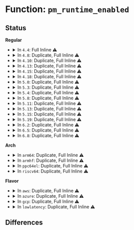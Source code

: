 # Function: <code>pm_runtime_enabled</code>

## Status
<b>Regular</b>
<ul>
<li>
<details>
<summary>In <code>4.4</code>: Full Inline ⚠️</summary>

**Collision:** Unique Static

**Inline:** Full

**Transformation:** False

**Instances:**

```
In drivers/phy/phy-core.c (0)
Location: include/linux/pm_runtime.h:102
Inline: True
```
</details>
</li>
<li>
<details>
<summary>In <code>4.8</code>: Duplicate, Full Inline ⚠️</summary>

**Collision:** Static Duplication

**Inline:** Full

**Transformation:** False

**Instances:**

```
In drivers/phy/phy-core.c (0)
Location: include/linux/pm_runtime.h:107
Inline: True
```
```
In drivers/base/power/runtime.c (0)
Location: include/linux/pm_runtime.h:107
Inline: True
```
```
In drivers/base/power/domain.c (ffffffff815b0300)
Location: include/linux/pm_runtime.h:107
Inline: True
Inline callers:
  - drivers/base/power/domain.c:genpd_runtime_resume
  - drivers/base/power/domain.c:genpd_runtime_suspend
```
</details>
</li>
<li>
<details>
<summary>In <code>4.10</code>: Duplicate, Full Inline ⚠️</summary>

**Collision:** Static Duplication

**Inline:** Full

**Transformation:** False

**Instances:**

```
In drivers/phy/phy-core.c (0)
Location: include/linux/pm_runtime.h:106
Inline: True
```
```
In drivers/base/power/runtime.c (0)
Location: include/linux/pm_runtime.h:106
Inline: True
```
```
In drivers/base/power/domain.c (ffffffff815df9a0)
Location: include/linux/pm_runtime.h:106
Inline: True
Inline callers:
  - drivers/base/power/domain.c:genpd_runtime_resume
  - drivers/base/power/domain.c:genpd_runtime_suspend
```
</details>
</li>
<li>
<details>
<summary>In <code>4.13</code>: Duplicate, Full Inline ⚠️</summary>

**Collision:** Static Duplication

**Inline:** Full

**Transformation:** False

**Instances:**

```
In drivers/phy/phy-core.c (0)
Location: include/linux/pm_runtime.h:96
Inline: True
```
```
In drivers/base/power/runtime.c (0)
Location: include/linux/pm_runtime.h:96
Inline: True
```
```
In drivers/base/power/domain.c (ffffffff815f4830)
Location: include/linux/pm_runtime.h:96
Inline: True
Inline callers:
  - drivers/base/power/domain.c:genpd_runtime_resume
  - drivers/base/power/domain.c:genpd_runtime_suspend
```
</details>
</li>
<li>
<details>
<summary>In <code>4.15</code>: Duplicate, Full Inline ⚠️</summary>

**Collision:** Static Duplication

**Inline:** Full

**Transformation:** False

**Instances:**

```
In drivers/phy/phy-core.c (0)
Location: include/linux/pm_runtime.h:96
Inline: True
```
```
In drivers/clk/clk.c (0)
Location: include/linux/pm_runtime.h:96
Inline: True
```
```
In drivers/base/power/runtime.c (0)
Location: include/linux/pm_runtime.h:96
Inline: True
```
```
In drivers/base/power/main.c (0)
Location: include/linux/pm_runtime.h:96
Inline: True
```
```
In drivers/base/power/domain.c (ffffffff8165c7f0)
Location: include/linux/pm_runtime.h:96
Inline: True
Inline callers:
  - drivers/base/power/domain.c:genpd_runtime_resume
  - drivers/base/power/domain.c:genpd_runtime_suspend
```
```
In drivers/i2c/busses/i2c-designware-platdrv.c (0)
Location: include/linux/pm_runtime.h:96
Inline: True
```
</details>
</li>
<li>
<details>
<summary>In <code>4.18</code>: Duplicate, Full Inline ⚠️</summary>

**Collision:** Static Duplication

**Inline:** Full

**Transformation:** False

**Instances:**

```
In drivers/phy/phy-core.c (ffffffff814facc4)
Location: include/linux/pm_runtime.h:96
Inline: True
Inline callers:
  - drivers/phy/phy-core.c:phy_create
  - drivers/phy/phy-core.c:phy_pm_runtime_forbid
  - drivers/phy/phy-core.c:phy_pm_runtime_allow
  - drivers/phy/phy-core.c:phy_pm_runtime_put_sync
  - drivers/phy/phy-core.c:phy_pm_runtime_put
  - drivers/phy/phy-core.c:phy_pm_runtime_get_sync
  - drivers/phy/phy-core.c:phy_pm_runtime_get
```
```
In drivers/clk/clk.c (ffffffff815e3acc)
Location: include/linux/pm_runtime.h:96
Inline: True
Inline callers:
  - drivers/clk/clk.c:clk_register
```
```
In drivers/base/power/runtime.c (ffffffff81690125)
Location: include/linux/pm_runtime.h:96
Inline: True
```
```
In drivers/base/power/main.c (ffffffff81693d26)
Location: include/linux/pm_runtime.h:96
Inline: True
Inline callers:
  - drivers/base/power/main.c:dpm_prepare
```
```
In drivers/base/power/domain.c (ffffffff81698450)
Location: include/linux/pm_runtime.h:96
Inline: True
Inline callers:
  - drivers/base/power/domain.c:genpd_runtime_resume
  - drivers/base/power/domain.c:genpd_runtime_suspend
```
```
In drivers/gpu/vga/vga_switcheroo.c (ffffffff8172d4a9)
Location: include/linux/pm_runtime.h:96
Inline: True
```
```
In drivers/i2c/busses/i2c-designware-platdrv.c (ffffffff817dba12)
Location: include/linux/pm_runtime.h:96
Inline: True
Inline callers:
  - drivers/i2c/busses/i2c-designware-platdrv.c:dw_i2c_plat_probe
```
</details>
</li>
<li>
<details>
<summary>In <code>5.0</code>: Duplicate, Full Inline ⚠️</summary>

**Collision:** Static Duplication

**Inline:** Full

**Transformation:** False

**Instances:**

```
In drivers/phy/phy-core.c (ffffffff8150f7e9)
Location: include/linux/pm_runtime.h:96
Inline: True
Inline callers:
  - drivers/phy/phy-core.c:phy_create
  - drivers/phy/phy-core.c:phy_pm_runtime_forbid
  - drivers/phy/phy-core.c:phy_pm_runtime_allow
  - drivers/phy/phy-core.c:phy_pm_runtime_put_sync
  - drivers/phy/phy-core.c:phy_pm_runtime_put
  - drivers/phy/phy-core.c:phy_pm_runtime_get_sync
  - drivers/phy/phy-core.c:phy_pm_runtime_get
```
```
In drivers/clk/clk.c (ffffffff815fdeac)
Location: include/linux/pm_runtime.h:96
Inline: True
Inline callers:
  - drivers/clk/clk.c:clk_register
```
```
In drivers/base/power/runtime.c (ffffffff816b0785)
Location: include/linux/pm_runtime.h:96
Inline: True
```
```
In drivers/base/power/main.c (ffffffff816b43a6)
Location: include/linux/pm_runtime.h:96
Inline: True
Inline callers:
  - drivers/base/power/main.c:dpm_prepare
```
```
In drivers/base/power/domain.c (ffffffff816b8d90)
Location: include/linux/pm_runtime.h:96
Inline: True
Inline callers:
  - drivers/base/power/domain.c:genpd_runtime_resume
  - drivers/base/power/domain.c:genpd_runtime_suspend
```
```
In drivers/gpu/vga/vga_switcheroo.c (ffffffff8174fc49)
Location: include/linux/pm_runtime.h:96
Inline: True
```
```
In drivers/i2c/busses/i2c-designware-platdrv.c (ffffffff81802dbb)
Location: include/linux/pm_runtime.h:96
Inline: True
Inline callers:
  - drivers/i2c/busses/i2c-designware-platdrv.c:dw_i2c_plat_probe
```
</details>
</li>
<li>
<details>
<summary>In <code>5.3</code>: Duplicate, Full Inline ⚠️</summary>

**Collision:** Static Duplication

**Inline:** Full

**Transformation:** False

**Instances:**

```
In drivers/phy/phy-core.c (ffffffff8153de1f)
Location: include/linux/pm_runtime.h:95
Inline: True
Inline callers:
  - drivers/phy/phy-core.c:phy_create
  - drivers/phy/phy-core.c:phy_pm_runtime_forbid
  - drivers/phy/phy-core.c:phy_pm_runtime_allow
  - drivers/phy/phy-core.c:phy_pm_runtime_put_sync
  - drivers/phy/phy-core.c:phy_pm_runtime_put
  - drivers/phy/phy-core.c:phy_pm_runtime_get_sync
  - drivers/phy/phy-core.c:phy_pm_runtime_get
```
```
In drivers/clk/clk.c (ffffffff8162faf8)
Location: include/linux/pm_runtime.h:95
Inline: True
Inline callers:
  - drivers/clk/clk.c:__clk_register
```
```
In drivers/base/power/runtime.c (ffffffff816ea375)
Location: include/linux/pm_runtime.h:95
Inline: True
```
```
In drivers/base/power/main.c (ffffffff816ee270)
Location: include/linux/pm_runtime.h:95
Inline: True
Inline callers:
  - drivers/base/power/main.c:dpm_prepare
```
```
In drivers/base/power/domain.c (ffffffff816f2dbf)
Location: include/linux/pm_runtime.h:95
Inline: True
Inline callers:
  - drivers/base/power/domain.c:genpd_runtime_resume
  - drivers/base/power/domain.c:genpd_runtime_suspend
```
```
In drivers/gpu/vga/vga_switcheroo.c (ffffffff8178ba29)
Location: include/linux/pm_runtime.h:95
Inline: True
```
```
In drivers/i2c/busses/i2c-designware-platdrv.c (ffffffff818441c3)
Location: include/linux/pm_runtime.h:95
Inline: True
Inline callers:
  - drivers/i2c/busses/i2c-designware-platdrv.c:dw_i2c_plat_probe
```
</details>
</li>
<li>
<details>
<summary>In <code>5.4</code>: Duplicate, Full Inline ⚠️</summary>

**Collision:** Static Duplication

**Inline:** Full

**Transformation:** False

**Instances:**

```
In drivers/phy/phy-core.c (ffffffff8155ec2f)
Location: include/linux/pm_runtime.h:95
Inline: True
Inline callers:
  - drivers/phy/phy-core.c:phy_create
  - drivers/phy/phy-core.c:phy_pm_runtime_forbid
  - drivers/phy/phy-core.c:phy_pm_runtime_allow
  - drivers/phy/phy-core.c:phy_pm_runtime_put_sync
  - drivers/phy/phy-core.c:phy_pm_runtime_put
  - drivers/phy/phy-core.c:phy_pm_runtime_get_sync
  - drivers/phy/phy-core.c:phy_pm_runtime_get
```
```
In drivers/clk/clk.c (ffffffff81651ee3)
Location: include/linux/pm_runtime.h:95
Inline: True
Inline callers:
  - drivers/clk/clk.c:__clk_register
```
```
In drivers/base/power/runtime.c (ffffffff8170e3d5)
Location: include/linux/pm_runtime.h:95
Inline: True
```
```
In drivers/base/power/main.c (ffffffff81712250)
Location: include/linux/pm_runtime.h:95
Inline: True
Inline callers:
  - drivers/base/power/main.c:dpm_prepare
```
```
In drivers/base/power/domain.c (ffffffff8171728f)
Location: include/linux/pm_runtime.h:95
Inline: True
Inline callers:
  - drivers/base/power/domain.c:genpd_runtime_resume
  - drivers/base/power/domain.c:genpd_runtime_suspend
```
```
In drivers/gpu/vga/vga_switcheroo.c (ffffffff817af649)
Location: include/linux/pm_runtime.h:95
Inline: True
```
```
In drivers/i2c/busses/i2c-designware-platdrv.c (ffffffff81875b39)
Location: include/linux/pm_runtime.h:95
Inline: True
Inline callers:
  - drivers/i2c/busses/i2c-designware-platdrv.c:dw_i2c_plat_probe
```
</details>
</li>
<li>
<details>
<summary>In <code>5.8</code>: Duplicate, Full Inline ⚠️</summary>

**Collision:** Static Duplication

**Inline:** Full

**Transformation:** False

**Instances:**

```
In drivers/phy/phy-core.c (ffffffff816009cf)
Location: include/linux/pm_runtime.h:100
Inline: True
Inline callers:
  - drivers/phy/phy-core.c:phy_create
  - drivers/phy/phy-core.c:phy_pm_runtime_forbid
  - drivers/phy/phy-core.c:phy_pm_runtime_allow
  - drivers/phy/phy-core.c:phy_pm_runtime_put_sync
  - drivers/phy/phy-core.c:phy_pm_runtime_get
```
```
In drivers/clk/clk.c (ffffffff81700fcd)
Location: include/linux/pm_runtime.h:100
Inline: True
Inline callers:
  - drivers/clk/clk.c:__clk_register
```
```
In drivers/base/power/runtime.c (ffffffff817c9dc6)
Location: include/linux/pm_runtime.h:100
Inline: True
Inline callers:
  - drivers/base/power/runtime.c:pm_runtime_remove
```
```
In drivers/base/power/domain.c (ffffffff817d2f7f)
Location: include/linux/pm_runtime.h:100
Inline: True
Inline callers:
  - drivers/base/power/domain.c:genpd_runtime_resume
  - drivers/base/power/domain.c:genpd_runtime_suspend
```
```
In drivers/gpu/vga/vga_switcheroo.c (ffffffff81875be5)
Location: include/linux/pm_runtime.h:100
Inline: True
Inline callers:
  - drivers/gpu/vga/vga_switcheroo.c:vga_switcheroo_show
  - drivers/gpu/vga/vga_switcheroo.c:vga_switcheroo_get_client_state
```
```
In drivers/i2c/busses/i2c-designware-platdrv.c (ffffffff8194a483)
Location: include/linux/pm_runtime.h:100
Inline: True
Inline callers:
  - drivers/i2c/busses/i2c-designware-platdrv.c:dw_i2c_plat_probe
```
</details>
</li>
<li>
<details>
<summary>In <code>5.11</code>: Duplicate, Full Inline ⚠️</summary>

**Collision:** Static Duplication

**Inline:** Full

**Transformation:** False

**Instances:**

```
In drivers/phy/phy-core.c (ffffffff816258bf)
Location: include/linux/pm_runtime.h:170
Inline: True
Inline callers:
  - drivers/phy/phy-core.c:phy_create
  - drivers/phy/phy-core.c:phy_pm_runtime_forbid
  - drivers/phy/phy-core.c:phy_pm_runtime_allow
  - drivers/phy/phy-core.c:phy_pm_runtime_put_sync
  - drivers/phy/phy-core.c:phy_pm_runtime_get
```
```
In drivers/clk/clk.c (ffffffff8171e4ed)
Location: include/linux/pm_runtime.h:170
Inline: True
Inline callers:
  - drivers/clk/clk.c:__clk_register
```
```
In drivers/base/power/runtime.c (ffffffff817de8b6)
Location: include/linux/pm_runtime.h:170
Inline: True
Inline callers:
  - drivers/base/power/runtime.c:pm_runtime_remove
```
```
In drivers/base/power/domain.c (ffffffff817e7aaf)
Location: include/linux/pm_runtime.h:170
Inline: True
Inline callers:
  - drivers/base/power/domain.c:genpd_runtime_resume
  - drivers/base/power/domain.c:genpd_runtime_suspend
```
```
In drivers/gpu/vga/vga_switcheroo.c (ffffffff818844c5)
Location: include/linux/pm_runtime.h:170
Inline: True
Inline callers:
  - drivers/gpu/vga/vga_switcheroo.c:vga_switcheroo_show
  - drivers/gpu/vga/vga_switcheroo.c:vga_switcheroo_get_client_state
```
```
In drivers/i2c/busses/i2c-designware-platdrv.c (ffffffff81950013)
Location: include/linux/pm_runtime.h:170
Inline: True
Inline callers:
  - drivers/i2c/busses/i2c-designware-platdrv.c:dw_i2c_plat_probe
```
</details>
</li>
<li>
<details>
<summary>In <code>5.13</code>: Duplicate, Full Inline ⚠️</summary>

**Collision:** Static Duplication

**Inline:** Full

**Transformation:** False

**Instances:**

```
In drivers/phy/phy-core.c (ffffffff8160937f)
Location: include/linux/pm_runtime.h:170
Inline: True
Inline callers:
  - drivers/phy/phy-core.c:phy_create
  - drivers/phy/phy-core.c:phy_pm_runtime_forbid
  - drivers/phy/phy-core.c:phy_pm_runtime_allow
  - drivers/phy/phy-core.c:phy_pm_runtime_put_sync
  - drivers/phy/phy-core.c:phy_pm_runtime_get
```
```
In drivers/clk/clk.c (ffffffff816ff53d)
Location: include/linux/pm_runtime.h:170
Inline: True
Inline callers:
  - drivers/clk/clk.c:__clk_register
```
```
In drivers/base/power/runtime.c (ffffffff817c2cb6)
Location: include/linux/pm_runtime.h:170
Inline: True
Inline callers:
  - drivers/base/power/runtime.c:pm_runtime_remove
```
```
In drivers/base/power/domain.c (ffffffff817cbb9f)
Location: include/linux/pm_runtime.h:170
Inline: True
Inline callers:
  - drivers/base/power/domain.c:genpd_runtime_resume
  - drivers/base/power/domain.c:genpd_runtime_suspend
```
```
In drivers/gpu/vga/vga_switcheroo.c (ffffffff81866d45)
Location: include/linux/pm_runtime.h:170
Inline: True
Inline callers:
  - drivers/gpu/vga/vga_switcheroo.c:vga_switcheroo_show
  - drivers/gpu/vga/vga_switcheroo.c:vga_switcheroo_get_client_state
```
```
In drivers/i2c/busses/i2c-designware-platdrv.c (ffffffff81933ec5)
Location: include/linux/pm_runtime.h:170
Inline: True
Inline callers:
  - drivers/i2c/busses/i2c-designware-platdrv.c:dw_i2c_plat_probe
```
</details>
</li>
<li>
<details>
<summary>In <code>5.15</code>: Duplicate, Full Inline ⚠️</summary>

**Collision:** Static Duplication

**Inline:** Full

**Transformation:** False

**Instances:**

```
In drivers/phy/phy-core.c (ffffffff81677fef)
Location: include/linux/pm_runtime.h:173
Inline: True
Inline callers:
  - drivers/phy/phy-core.c:phy_create
  - drivers/phy/phy-core.c:phy_pm_runtime_forbid
  - drivers/phy/phy-core.c:phy_pm_runtime_allow
  - drivers/phy/phy-core.c:phy_pm_runtime_put_sync
  - drivers/phy/phy-core.c:phy_pm_runtime_get
```
```
In drivers/clk/clk.c (ffffffff81779d2d)
Location: include/linux/pm_runtime.h:173
Inline: True
Inline callers:
  - drivers/clk/clk.c:__clk_register
```
```
In drivers/base/power/runtime.c (ffffffff8184d046)
Location: include/linux/pm_runtime.h:173
Inline: True
Inline callers:
  - drivers/base/power/runtime.c:pm_runtime_remove
```
```
In drivers/base/power/domain.c (ffffffff818561cf)
Location: include/linux/pm_runtime.h:173
Inline: True
Inline callers:
  - drivers/base/power/domain.c:genpd_runtime_resume
  - drivers/base/power/domain.c:genpd_runtime_suspend
```
```
In drivers/gpu/vga/vga_switcheroo.c (ffffffff818f6147)
Location: include/linux/pm_runtime.h:173
Inline: True
```
```
In drivers/i2c/busses/i2c-designware-platdrv.c (ffffffff819d72c5)
Location: include/linux/pm_runtime.h:173
Inline: True
Inline callers:
  - drivers/i2c/busses/i2c-designware-platdrv.c:dw_i2c_plat_probe
```
</details>
</li>
<li>
<details>
<summary>In <code>5.19</code>: Duplicate, Full Inline ⚠️</summary>

**Collision:** Static Duplication

**Inline:** Full

**Transformation:** False

**Instances:**

```
In drivers/phy/phy-core.c (ffffffff8179327b)
Location: include/linux/pm_runtime.h:203
Inline: True
Inline callers:
  - drivers/phy/phy-core.c:phy_create
  - drivers/phy/phy-core.c:phy_power_off
  - drivers/phy/phy-core.c:phy_power_on
  - drivers/phy/phy-core.c:phy_pm_runtime_forbid
  - drivers/phy/phy-core.c:phy_pm_runtime_allow
  - drivers/phy/phy-core.c:phy_pm_runtime_put_sync
  - drivers/phy/phy-core.c:phy_pm_runtime_get
```
```
In drivers/clk/clk.c (ffffffff818b014f)
Location: include/linux/pm_runtime.h:203
Inline: True
Inline callers:
  - drivers/clk/clk.c:__clk_register
```
```
In drivers/base/power/runtime.c (ffffffff81992416)
Location: include/linux/pm_runtime.h:203
Inline: True
Inline callers:
  - drivers/base/power/runtime.c:pm_runtime_remove
```
```
In drivers/base/power/domain.c (ffffffff8199ca38)
Location: include/linux/pm_runtime.h:203
Inline: True
Inline callers:
  - drivers/base/power/domain.c:genpd_runtime_resume
  - drivers/base/power/domain.c:genpd_runtime_suspend
```
```
In drivers/gpu/vga/vga_switcheroo.c (ffffffff81a46f99)
Location: include/linux/pm_runtime.h:203
Inline: True
Inline callers:
  - drivers/gpu/vga/vga_switcheroo.c:vga_switchto_stage2
  - drivers/gpu/vga/vga_switcheroo.c:vga_switcheroo_show
  - drivers/gpu/vga/vga_switcheroo.c:vga_switcheroo_get_client_state
```
```
In drivers/i2c/busses/i2c-designware-platdrv.c (ffffffff81b3a046)
Location: include/linux/pm_runtime.h:203
Inline: True
Inline callers:
  - drivers/i2c/busses/i2c-designware-platdrv.c:dw_i2c_plat_probe
```
</details>
</li>
<li>
<details>
<summary>In <code>6.2</code>: Duplicate, Full Inline ⚠️</summary>

**Collision:** Static Duplication

**Inline:** Full

**Transformation:** False

**Instances:**

```
In drivers/phy/phy-core.c (ffffffff818a7e4b)
Location: include/linux/pm_runtime.h:207
Inline: True
Inline callers:
  - drivers/phy/phy-core.c:phy_create
  - drivers/phy/phy-core.c:phy_power_off
  - drivers/phy/phy-core.c:phy_power_on
  - drivers/phy/phy-core.c:phy_power_on
  - drivers/phy/phy-core.c:phy_pm_runtime_forbid
  - drivers/phy/phy-core.c:phy_pm_runtime_allow
  - drivers/phy/phy-core.c:phy_pm_runtime_get
```
```
In drivers/clk/clk.c (ffffffff819fc5ff)
Location: include/linux/pm_runtime.h:207
Inline: True
Inline callers:
  - drivers/clk/clk.c:__clk_register
```
```
In drivers/base/power/runtime.c (ffffffff81b02876)
Location: include/linux/pm_runtime.h:207
Inline: True
Inline callers:
  - drivers/base/power/runtime.c:pm_runtime_remove
```
```
In drivers/base/power/domain.c (ffffffff81b0dc98)
Location: include/linux/pm_runtime.h:207
Inline: True
Inline callers:
  - drivers/base/power/domain.c:genpd_runtime_resume
  - drivers/base/power/domain.c:genpd_runtime_suspend
```
```
In drivers/gpu/vga/vga_switcheroo.c (ffffffff81bcdf59)
Location: include/linux/pm_runtime.h:207
Inline: True
Inline callers:
  - drivers/gpu/vga/vga_switcheroo.c:vga_switchto_stage2
  - drivers/gpu/vga/vga_switcheroo.c:vga_switcheroo_show
  - drivers/gpu/vga/vga_switcheroo.c:vga_switcheroo_get_client_state
```
```
In drivers/i2c/busses/i2c-designware-platdrv.c (ffffffff81ccf9c6)
Location: include/linux/pm_runtime.h:207
Inline: True
Inline callers:
  - drivers/i2c/busses/i2c-designware-platdrv.c:dw_i2c_plat_probe
```
</details>
</li>
<li>
<details>
<summary>In <code>6.5</code>: Duplicate, Full Inline ⚠️</summary>

**Collision:** Static Duplication

**Inline:** Full

**Transformation:** False

**Instances:**

```
In drivers/phy/phy-core.c (ffffffff818eac5f)
Location: include/linux/pm_runtime.h:207
Inline: True
Inline callers:
  - drivers/phy/phy-core.c:phy_create
  - drivers/phy/phy-core.c:phy_power_off
  - drivers/phy/phy-core.c:phy_power_on
  - drivers/phy/phy-core.c:phy_power_on
  - drivers/phy/phy-core.c:phy_pm_runtime_forbid
  - drivers/phy/phy-core.c:phy_pm_runtime_allow
  - drivers/phy/phy-core.c:phy_pm_runtime_get
```
```
In drivers/clk/clk.c (ffffffff81a4506f)
Location: include/linux/pm_runtime.h:207
Inline: True
Inline callers:
  - drivers/clk/clk.c:__clk_register
```
```
In drivers/base/power/runtime.c (ffffffff81b50926)
Location: include/linux/pm_runtime.h:207
Inline: True
Inline callers:
  - drivers/base/power/runtime.c:pm_runtime_remove
```
```
In drivers/base/power/domain.c (ffffffff81b5bd48)
Location: include/linux/pm_runtime.h:207
Inline: True
Inline callers:
  - drivers/base/power/domain.c:genpd_runtime_resume
  - drivers/base/power/domain.c:genpd_runtime_suspend
```
```
In drivers/gpu/vga/vga_switcheroo.c (ffffffff81c25b49)
Location: include/linux/pm_runtime.h:207
Inline: True
Inline callers:
  - drivers/gpu/vga/vga_switcheroo.c:vga_switchto_stage2
  - drivers/gpu/vga/vga_switcheroo.c:vga_switcheroo_show
  - drivers/gpu/vga/vga_switcheroo.c:vga_switcheroo_get_client_state
```
```
In drivers/i2c/busses/i2c-designware-platdrv.c (ffffffff81d37abf)
Location: include/linux/pm_runtime.h:207
Inline: True
Inline callers:
  - drivers/i2c/busses/i2c-designware-platdrv.c:dw_i2c_plat_probe
```
</details>
</li>
<li>
<details>
<summary>In <code>6.8</code>: Duplicate, Full Inline ⚠️</summary>

**Collision:** Static Duplication

**Inline:** Full

**Transformation:** False

**Instances:**

```
In drivers/phy/phy-core.c (ffffffff8193216e)
Location: include/linux/pm_runtime.h:205
Inline: True
Inline callers:
  - drivers/phy/phy-core.c:phy_create
  - drivers/phy/phy-core.c:phy_power_off
  - drivers/phy/phy-core.c:phy_power_on
  - drivers/phy/phy-core.c:phy_power_on
  - drivers/phy/phy-core.c:phy_pm_runtime_forbid
  - drivers/phy/phy-core.c:phy_pm_runtime_allow
  - drivers/phy/phy-core.c:phy_pm_runtime_get
```
```
In drivers/clk/clk.c (ffffffff81a90bae)
Location: include/linux/pm_runtime.h:205
Inline: True
Inline callers:
  - drivers/clk/clk.c:__clk_register
```
```
In drivers/pmdomain/core.c (ffffffff81aa3848)
Location: include/linux/pm_runtime.h:205
Inline: True
Inline callers:
  - drivers/pmdomain/core.c:genpd_runtime_resume
  - drivers/pmdomain/core.c:genpd_runtime_suspend
```
```
In drivers/base/power/runtime.c (ffffffff81ba8ea6)
Location: include/linux/pm_runtime.h:205
Inline: True
Inline callers:
  - drivers/base/power/runtime.c:pm_runtime_remove
```
```
In drivers/gpu/vga/vga_switcheroo.c (ffffffff81cd82c9)
Location: include/linux/pm_runtime.h:205
Inline: True
Inline callers:
  - drivers/gpu/vga/vga_switcheroo.c:vga_switchto_stage2
  - drivers/gpu/vga/vga_switcheroo.c:vga_switcheroo_show
  - drivers/gpu/vga/vga_switcheroo.c:vga_switcheroo_get_client_state
```
```
In drivers/i2c/busses/i2c-designware-platdrv.c (ffffffff81dedd3f)
Location: include/linux/pm_runtime.h:205
Inline: True
Inline callers:
  - drivers/i2c/busses/i2c-designware-platdrv.c:dw_i2c_plat_probe
```
</details>
</li>
</ul>
<b>Arch</b>
<ul>
<li>
<details>
<summary>In <code>arm64</code>: Duplicate, Full Inline ⚠️</summary>

**Collision:** Static Duplication

**Inline:** Full

**Transformation:** False

**Instances:**

```
In drivers/phy/phy-core.c (ffff800010686b2c)
Location: include/linux/pm_runtime.h:95
Inline: True
Inline callers:
  - drivers/phy/phy-core.c:phy_create
  - drivers/phy/phy-core.c:phy_pm_runtime_forbid
  - drivers/phy/phy-core.c:phy_pm_runtime_allow
  - drivers/phy/phy-core.c:phy_pm_runtime_put_sync
  - drivers/phy/phy-core.c:phy_pm_runtime_put
  - drivers/phy/phy-core.c:phy_pm_runtime_get_sync
  - drivers/phy/phy-core.c:phy_pm_runtime_get
```
```
In drivers/clk/clk.c (ffff8000107c2a6c)
Location: include/linux/pm_runtime.h:95
Inline: True
Inline callers:
  - drivers/clk/clk.c:__clk_register
```
```
In drivers/iommu/arm-smmu.c (ffff8000108cfec4)
Location: include/linux/pm_runtime.h:95
Inline: True
Inline callers:
  - drivers/iommu/arm-smmu.c:arm_smmu_device_shutdown
  - drivers/iommu/arm-smmu.c:arm_smmu_device_shutdown
  - drivers/iommu/arm-smmu.c:arm_smmu_remove_device
  - drivers/iommu/arm-smmu.c:arm_smmu_remove_device
  - drivers/iommu/arm-smmu.c:arm_smmu_add_device
  - drivers/iommu/arm-smmu.c:arm_smmu_add_device
  - drivers/iommu/arm-smmu.c:arm_smmu_iova_to_phys_hard
  - drivers/iommu/arm-smmu.c:arm_smmu_iova_to_phys_hard
  - drivers/iommu/arm-smmu.c:arm_smmu_iotlb_sync
  - drivers/iommu/arm-smmu.c:arm_smmu_iotlb_sync
  - drivers/iommu/arm-smmu.c:arm_smmu_flush_iotlb_all
  - drivers/iommu/arm-smmu.c:arm_smmu_flush_iotlb_all
  - drivers/iommu/arm-smmu.c:arm_smmu_unmap
  - drivers/iommu/arm-smmu.c:arm_smmu_unmap
  - drivers/iommu/arm-smmu.c:arm_smmu_map
  - drivers/iommu/arm-smmu.c:arm_smmu_map
  - drivers/iommu/arm-smmu.c:arm_smmu_attach_dev
  - drivers/iommu/arm-smmu.c:arm_smmu_attach_dev
  - drivers/iommu/arm-smmu.c:arm_smmu_domain_free
  - drivers/iommu/arm-smmu.c:arm_smmu_domain_free
```
```
In drivers/base/power/runtime.c (ffff8000108fdf58)
Location: include/linux/pm_runtime.h:95
Inline: True
```
```
In drivers/base/power/main.c (ffff800010902c58)
Location: include/linux/pm_runtime.h:95
Inline: True
Inline callers:
  - drivers/base/power/main.c:dpm_prepare
```
```
In drivers/base/power/domain.c (ffff8000109094e4)
Location: include/linux/pm_runtime.h:95
Inline: True
Inline callers:
  - drivers/base/power/domain.c:genpd_runtime_resume
  - drivers/base/power/domain.c:genpd_runtime_suspend
```
```
In drivers/i2c/busses/i2c-designware-platdrv.c (ffff800010aba97c)
Location: include/linux/pm_runtime.h:95
Inline: True
Inline callers:
  - drivers/i2c/busses/i2c-designware-platdrv.c:dw_i2c_plat_probe
```
</details>
</li>
<li>
<details>
<summary>In <code>armhf</code>: Duplicate, Full Inline ⚠️</summary>

**Collision:** Static Duplication

**Inline:** Full

**Transformation:** False

**Instances:**

```
In drivers/phy/phy-core.c (c082a88c)
Location: include/linux/pm_runtime.h:95
Inline: True
Inline callers:
  - drivers/phy/phy-core.c:phy_create
  - drivers/phy/phy-core.c:phy_pm_runtime_forbid
  - drivers/phy/phy-core.c:phy_pm_runtime_allow
  - drivers/phy/phy-core.c:phy_pm_runtime_put_sync
  - drivers/phy/phy-core.c:phy_pm_runtime_put
  - drivers/phy/phy-core.c:phy_pm_runtime_get_sync
  - drivers/phy/phy-core.c:phy_pm_runtime_get
```
```
In drivers/clk/clk.c (c08ed6d4)
Location: include/linux/pm_runtime.h:95
Inline: True
Inline callers:
  - drivers/clk/clk.c:__clk_register
```
```
In drivers/dma/tegra20-apb-dma.c (c092a5d8)
Location: include/linux/pm_runtime.h:95
Inline: True
Inline callers:
  - drivers/dma/tegra20-apb-dma.c:tegra_dma_probe
```
```
In drivers/base/power/runtime.c (c09e8af4)
Location: include/linux/pm_runtime.h:95
Inline: True
```
```
In drivers/base/power/main.c (c09ed080)
Location: include/linux/pm_runtime.h:95
Inline: True
Inline callers:
  - drivers/base/power/main.c:dpm_prepare
```
```
In drivers/base/power/domain.c (c09f3950)
Location: include/linux/pm_runtime.h:95
Inline: True
Inline callers:
  - drivers/base/power/domain.c:genpd_runtime_resume
  - drivers/base/power/domain.c:genpd_runtime_suspend
```
```
In drivers/i2c/busses/i2c-designware-platdrv.c (c0b99ed8)
Location: include/linux/pm_runtime.h:95
Inline: True
Inline callers:
  - drivers/i2c/busses/i2c-designware-platdrv.c:dw_i2c_plat_probe
```
</details>
</li>
<li>
<details>
<summary>In <code>ppc64el</code>: Duplicate, Full Inline ⚠️</summary>

**Collision:** Static Duplication

**Inline:** Full

**Transformation:** False

**Instances:**

```
In drivers/phy/phy-core.c (c000000000823038)
Location: include/linux/pm_runtime.h:95
Inline: True
Inline callers:
  - drivers/phy/phy-core.c:phy_create
  - drivers/phy/phy-core.c:phy_pm_runtime_forbid
  - drivers/phy/phy-core.c:phy_pm_runtime_allow
  - drivers/phy/phy-core.c:phy_pm_runtime_put_sync
  - drivers/phy/phy-core.c:phy_pm_runtime_put
  - drivers/phy/phy-core.c:phy_pm_runtime_get_sync
  - drivers/phy/phy-core.c:phy_pm_runtime_get
```
```
In drivers/base/power/runtime.c (c00000000099b150)
Location: include/linux/pm_runtime.h:95
Inline: True
```
```
In drivers/base/power/main.c (c0000000009a11e4)
Location: include/linux/pm_runtime.h:95
Inline: True
Inline callers:
  - drivers/base/power/main.c:dpm_prepare
```
```
In drivers/base/power/domain.c (c0000000009a9420)
Location: include/linux/pm_runtime.h:95
Inline: True
Inline callers:
  - drivers/base/power/domain.c:genpd_runtime_resume
  - drivers/base/power/domain.c:genpd_runtime_suspend
```
```
In drivers/i2c/busses/i2c-designware-platdrv.c (c000000000b9de4c)
Location: include/linux/pm_runtime.h:95
Inline: True
Inline callers:
  - drivers/i2c/busses/i2c-designware-platdrv.c:dw_i2c_plat_probe
```
</details>
</li>
<li>
<details>
<summary>In <code>riscv64</code>: Duplicate, Full Inline ⚠️</summary>

**Collision:** Static Duplication

**Inline:** Full

**Transformation:** False

**Instances:**

```
In drivers/phy/phy-core.c (ffffffe000497242)
Location: include/linux/pm_runtime.h:95
Inline: True
Inline callers:
  - drivers/phy/phy-core.c:phy_create
  - drivers/phy/phy-core.c:phy_pm_runtime_forbid
  - drivers/phy/phy-core.c:phy_pm_runtime_allow
  - drivers/phy/phy-core.c:phy_pm_runtime_put_sync
  - drivers/phy/phy-core.c:phy_pm_runtime_put
  - drivers/phy/phy-core.c:phy_pm_runtime_get_sync
  - drivers/phy/phy-core.c:phy_pm_runtime_get
```
```
In drivers/clk/clk.c (ffffffe0005104c0)
Location: include/linux/pm_runtime.h:95
Inline: True
Inline callers:
  - drivers/clk/clk.c:__clk_register
```
```
In drivers/base/power/runtime.c (ffffffe00058c9a8)
Location: include/linux/pm_runtime.h:95
Inline: True
```
```
In drivers/base/power/domain.c (ffffffe00058fd58)
Location: include/linux/pm_runtime.h:95
Inline: True
Inline callers:
  - drivers/base/power/domain.c:genpd_runtime_resume
  - drivers/base/power/domain.c:genpd_runtime_suspend
```
```
In drivers/i2c/busses/i2c-designware-platdrv.c (ffffffe0006bf2e0)
Location: include/linux/pm_runtime.h:95
Inline: True
Inline callers:
  - drivers/i2c/busses/i2c-designware-platdrv.c:dw_i2c_plat_probe
```
</details>
</li>
</ul>
<b>Flavor</b>
<ul>
<li>
<details>
<summary>In <code>aws</code>: Duplicate, Full Inline ⚠️</summary>

**Collision:** Static Duplication

**Inline:** Full

**Transformation:** False

**Instances:**

```
In drivers/phy/phy-core.c (ffffffff8155721f)
Location: include/linux/pm_runtime.h:95
Inline: True
Inline callers:
  - drivers/phy/phy-core.c:phy_create
  - drivers/phy/phy-core.c:phy_pm_runtime_forbid
  - drivers/phy/phy-core.c:phy_pm_runtime_allow
  - drivers/phy/phy-core.c:phy_pm_runtime_put_sync
  - drivers/phy/phy-core.c:phy_pm_runtime_put
  - drivers/phy/phy-core.c:phy_pm_runtime_get_sync
  - drivers/phy/phy-core.c:phy_pm_runtime_get
```
```
In drivers/clk/clk.c (ffffffff81617f43)
Location: include/linux/pm_runtime.h:95
Inline: True
Inline callers:
  - drivers/clk/clk.c:__clk_register
```
```
In drivers/base/power/runtime.c (ffffffff816d3b25)
Location: include/linux/pm_runtime.h:95
Inline: True
```
```
In drivers/base/power/main.c (ffffffff816d85d0)
Location: include/linux/pm_runtime.h:95
Inline: True
Inline callers:
  - drivers/base/power/main.c:dpm_prepare
```
```
In drivers/base/power/domain.c (ffffffff816dd5bf)
Location: include/linux/pm_runtime.h:95
Inline: True
Inline callers:
  - drivers/base/power/domain.c:genpd_runtime_resume
  - drivers/base/power/domain.c:genpd_runtime_suspend
```
```
In drivers/gpu/vga/vga_switcheroo.c (ffffffff81774179)
Location: include/linux/pm_runtime.h:95
Inline: True
```
</details>
</li>
<li>
<details>
<summary>In <code>azure</code>: Duplicate, Full Inline ⚠️</summary>

**Collision:** Static Duplication

**Inline:** Full

**Transformation:** False

**Instances:**

```
In drivers/phy/phy-core.c (ffffffff815476df)
Location: include/linux/pm_runtime.h:95
Inline: True
Inline callers:
  - drivers/phy/phy-core.c:phy_create
  - drivers/phy/phy-core.c:phy_pm_runtime_forbid
  - drivers/phy/phy-core.c:phy_pm_runtime_allow
  - drivers/phy/phy-core.c:phy_pm_runtime_put_sync
  - drivers/phy/phy-core.c:phy_pm_runtime_put
  - drivers/phy/phy-core.c:phy_pm_runtime_get_sync
  - drivers/phy/phy-core.c:phy_pm_runtime_get
```
```
In drivers/clk/clk.c (ffffffff8160c473)
Location: include/linux/pm_runtime.h:95
Inline: True
Inline callers:
  - drivers/clk/clk.c:__clk_register
```
```
In drivers/base/power/runtime.c (ffffffff816aedd5)
Location: include/linux/pm_runtime.h:95
Inline: True
```
```
In drivers/base/power/main.c (ffffffff816b2c30)
Location: include/linux/pm_runtime.h:95
Inline: True
Inline callers:
  - drivers/base/power/main.c:dpm_prepare
```
```
In drivers/base/power/domain.c (ffffffff816b7c2f)
Location: include/linux/pm_runtime.h:95
Inline: True
Inline callers:
  - drivers/base/power/domain.c:genpd_runtime_resume
  - drivers/base/power/domain.c:genpd_runtime_suspend
```
```
In drivers/gpu/vga/vga_switcheroo.c (ffffffff81753f29)
Location: include/linux/pm_runtime.h:95
Inline: True
```
</details>
</li>
<li>
<details>
<summary>In <code>gcp</code>: Duplicate, Full Inline ⚠️</summary>

**Collision:** Static Duplication

**Inline:** Full

**Transformation:** False

**Instances:**

```
In drivers/phy/phy-core.c (ffffffff81552f5f)
Location: include/linux/pm_runtime.h:95
Inline: True
Inline callers:
  - drivers/phy/phy-core.c:phy_create
  - drivers/phy/phy-core.c:phy_pm_runtime_forbid
  - drivers/phy/phy-core.c:phy_pm_runtime_allow
  - drivers/phy/phy-core.c:phy_pm_runtime_put_sync
  - drivers/phy/phy-core.c:phy_pm_runtime_put
  - drivers/phy/phy-core.c:phy_pm_runtime_get_sync
  - drivers/phy/phy-core.c:phy_pm_runtime_get
```
```
In drivers/clk/clk.c (ffffffff81645d23)
Location: include/linux/pm_runtime.h:95
Inline: True
Inline callers:
  - drivers/clk/clk.c:__clk_register
```
```
In drivers/base/power/runtime.c (ffffffff81702095)
Location: include/linux/pm_runtime.h:95
Inline: True
```
```
In drivers/base/power/main.c (ffffffff81705f10)
Location: include/linux/pm_runtime.h:95
Inline: True
Inline callers:
  - drivers/base/power/main.c:dpm_prepare
```
```
In drivers/base/power/domain.c (ffffffff8170af4f)
Location: include/linux/pm_runtime.h:95
Inline: True
Inline callers:
  - drivers/base/power/domain.c:genpd_runtime_resume
  - drivers/base/power/domain.c:genpd_runtime_suspend
```
```
In drivers/gpu/vga/vga_switcheroo.c (ffffffff817a44c9)
Location: include/linux/pm_runtime.h:95
Inline: True
```
```
In drivers/i2c/busses/i2c-designware-platdrv.c (ffffffff8186afe9)
Location: include/linux/pm_runtime.h:95
Inline: True
Inline callers:
  - drivers/i2c/busses/i2c-designware-platdrv.c:dw_i2c_plat_probe
```
</details>
</li>
<li>
<details>
<summary>In <code>lowlatency</code>: Duplicate, Full Inline ⚠️</summary>

**Collision:** Static Duplication

**Inline:** Full

**Transformation:** False

**Instances:**

```
In drivers/phy/phy-core.c (ffffffff8156cdef)
Location: include/linux/pm_runtime.h:95
Inline: True
Inline callers:
  - drivers/phy/phy-core.c:phy_create
  - drivers/phy/phy-core.c:phy_pm_runtime_forbid
  - drivers/phy/phy-core.c:phy_pm_runtime_allow
  - drivers/phy/phy-core.c:phy_pm_runtime_put_sync
  - drivers/phy/phy-core.c:phy_pm_runtime_put
  - drivers/phy/phy-core.c:phy_pm_runtime_get_sync
  - drivers/phy/phy-core.c:phy_pm_runtime_get
```
```
In drivers/clk/clk.c (ffffffff816602b3)
Location: include/linux/pm_runtime.h:95
Inline: True
Inline callers:
  - drivers/clk/clk.c:__clk_register
```
```
In drivers/base/power/runtime.c (ffffffff8171c8c5)
Location: include/linux/pm_runtime.h:95
Inline: True
```
```
In drivers/base/power/main.c (ffffffff817208db)
Location: include/linux/pm_runtime.h:95
Inline: True
Inline callers:
  - drivers/base/power/main.c:dpm_prepare
```
```
In drivers/base/power/domain.c (ffffffff81725dbf)
Location: include/linux/pm_runtime.h:95
Inline: True
Inline callers:
  - drivers/base/power/domain.c:genpd_runtime_resume
  - drivers/base/power/domain.c:genpd_runtime_suspend
```
```
In drivers/gpu/vga/vga_switcheroo.c (ffffffff817be349)
Location: include/linux/pm_runtime.h:95
Inline: True
```
```
In drivers/i2c/busses/i2c-designware-platdrv.c (ffffffff81884f79)
Location: include/linux/pm_runtime.h:95
Inline: True
Inline callers:
  - drivers/i2c/busses/i2c-designware-platdrv.c:dw_i2c_plat_probe
```
</details>
</li>
</ul>

## Differences
